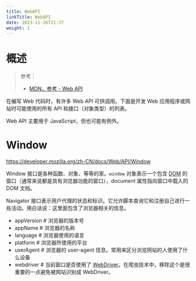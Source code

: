 ```yaml
---
title: WebAPI
linkTitle: WebAPI
date: 2023-11-26T21:37
weight: 1
---
```


# 概述

> 参考：
>
> - [MDN，参考 - Web API](https://developer.mozilla.org/en-US/docs/Web/API)

在编写 Web 代码时，有许多 Web API 可供调用。下面是开发 Web 应用程序或网站时可能使用的所有 API 和接口（对象类型）的列表。

Web API 主要用于 JavaScript，但也可能有例外。

# Window

https://developer.mozilla.org/zh-CN/docs/Web/API/Window

Window 接口是各种函数、对象、等等的家。`window` 对象表示一个包含 [DOM](/docs/Web/WebAPI/DOM.md) 的窗口（通常来说都是具有浏览器功能的窗口），document 属性指向窗口中载入的 DOM 文档。

Navigator 接口表示用户代理的状态和标识。它允许脚本查询它和注册自己进行一些活动。用白话说：这里面包含了浏览器相关的信息。

- appVersion # 浏览器的版本号
- appName # 浏览器的名称
- language # 浏览器使用的语言
- platform # 浏览器所使用的平台
- userAgent # 浏览器的 user-agent 信息。常用来区分浏览网站的人使用了什么设备
- webdriver # 当前窗口是否使用了 [WebDriver](/docs/Web/WebDriver/WebDriver.md)。在爬虫技术中，移除这个是很重要的一点避免被网站识别成 WebDriver。

